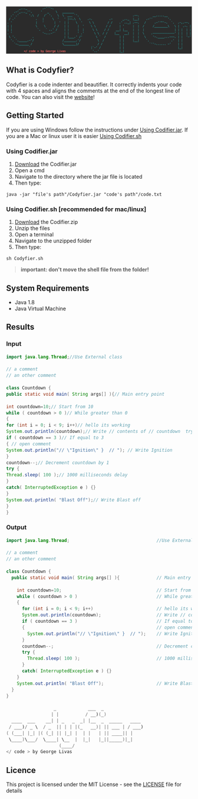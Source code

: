 ![Image of codifier](./Readme_resources/logo.png)
## What is Codyfier?
Codyfier is a code indenter and beautifier. It correctly indents your code with 4 spaces and aligns the comments at the end of the longest line of code. You can also visit the [website](http://georgelivas.github.io/Codyfier/)! 

## Getting Started
If you are using Windows follow the instructions under 
[Using Codifier.jar](https://github.com/giorgoslivas/Codyfier#using-codifierjar). 
If you are a Mac or linux user it is easier 
[Using Codifier.sh](https://github.com/giorgoslivas/Codyfier#using-codifiersh-recommended)
### Using Codifier.jar
1. [Download](https://github.com/giorgoslivas/Codyfier/releases) the Codifier.jar
2. Open a cmd
3. Navigate to the directory where the jar file is located
4. Then type:

```
java -jar "file's path"/Codyfier.jar "code's path"/code.txt 
```

### Using Codifier.sh [recommended for mac/linux]
1. [Download](https://github.com/giorgoslivas/Codyfier/releases) the Codifier.zip
2. Unzip the files
3. Open a terminal
4. Navigate to the unzipped folder 
5. Then type:

```
sh Codyfier.sh
```

>**important: don't move the shell file from the folder!**



## System Requirements

* Java 1.8 
* Java Virtual Machine

## Results
### Input

```java
import java.lang.Thread;//Use External class

// a comment
// an other comment

class Countdown {
public static void main( String args[] ){// Main entry point

int countdown=10;// Start from 10
while ( countdown > 0 )// While greater than 0
{
for (int i = 0; i < 9; i++)// hello its working
System.out.println(countdown);// Write // contents of // countdown  trying to have // in a comment
if ( countdown == 3 )// If equal to 3
{ // open comment
System.out.println("// \"Ignition\" }  // "); // Write Ignition
}
countdown--;// Decrement countdown by 1
try {
Thread.sleep( 100 );// 1000 milliseconds delay
}
catch( InterruptedException e ) {}
}
System.out.println( "Blast Off");// Write Blast off
}
}
```

### Output

```java
import java.lang.Thread;                                 //Use External class

// a comment
// an other comment

class Countdown {
  public static void main( String args[] ){              // Main entry point
    
    int countdown=10;                                    // Start from 10
    while ( countdown > 0 )                              // While greater than 0
    {
      for (int i = 0; i < 9; i++)                        // hello its working
      System.out.println(countdown);                     // Write // contents of // countdown  trying to have // in a comment
      if ( countdown == 3 )                              // If equal to 3
      {                                                  // open comment
        System.out.println("// \"Ignition\" }  // ");    // Write Ignition
      }
      countdown--;                                       // Decrement countdown by 1
      try {
        Thread.sleep( 100 );                             // 1000 milliseconds delay
      }
      catch( InterruptedException e ) {}
    }
    System.out.println( "Blast Off");                    // Write Blast off
  }
}

                  _            ___  _               
                 | |          / __)(_)              
  ____  ___    __| | _   _  _| |__  _  _____   ____ 
 / ___)/ _ \  / _  || | | |(_   __)| || ___ | / ___)
( (___| |_| |( (_| || |_| |  | |   | || ____|| |    
 \____)\___/  \____| \__  |  |_|   |_||_____)|_|    
                    (____/                          
</ code > by George Livas
```


## Licence
This project is licensed under the MIT License - see the [LICENSE](https://github.com/giorgoslivas/Codyfier/blob/master/LICENSE) file for details
